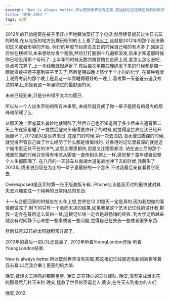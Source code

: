 ```yaml
---
excerpt: "New is always better.所以既然世界没有完蛋,那这根记忆线就还有新的转折等着我去看,以后我会攀上更高的极大值."
title: "晚安,2012 "
tags: 日常
---
```


2012年的开始是窝在被子里好小声地跟油菜打了个电话,然后建奇提前过生日去玩的时候,在从吃饭的地方到趣玩吧的的士上看了[烧火工](#),这就是2012年的那个没法确切定义或者形容的开始.
例行的年度节目廖总生日的时候自己喝的有点多了,回家之后坐在楼梯间,本来想给你发个短信,然后打打删删十几遍都没发,后来才知道那时候你已经没用那个号码了.
上半年的时候无数次跟管撸在走廊上说,爱怎么怎么去吧,快点考完算了,上一本线我就很满足了.然后每次星期四理综发下来的时候都是瞄一眼就直接把卷子塞到屉子里去了,然后星期四晚上怒学半个小时的化学.
在某种程度上说高考前的那个晚上是我这一年里睡得最好的一晚上.高考第一天爸爸去送我考试的早上,那是我这一年里吹过的最舒服的风.

未来已经到来,只是分布得不太均匀而已.

所以从一个人出生开始的所有未来里, 未成年就变成了你一辈子能拥有的最大的巅峰和荣耀了么.

从那天晚上廖总莫名其妙地就喝醉了,然后自己也不知道喝了多少后来去通宵第二天上午在家里睡了一觉然后醒来头痛得要炸开了的时候,就觉得这世界应该已经开始崩坏了,2012绝对是世界末日.
在厦门的时候,第一次去海边,海水漫过脚踝的时候,就觉得不管自己做了什么经历了什么都是很值得的.
对香港的记忆里最深的就是这个城市里无处不在的冷气,这里比哪里都热,但是又比哪里都凉.
站在迪士尼的那个城堡前面的时候只觉得有电流从脚底一直传到头顶上一样,感觉整个童年或者说整个人生都圆满了.
在八月的一天骑车从南湖大道笔直地冲下去的时候,我萌生了2012年,或者说到现在为止的一辈子里最好的一个念头,不过我最后亲自看着它死去.

Overexposed是我买的第一张正版美版专辑.
iPhone应该是我买过的最快就对其失去兴趣变成一个纯粹的日常用品的东西.

十一从合肥回家的时候坐在火车上想,世界在12.21毁灭一定是真的.因为我想做的事情都做完了,剩下的只有一个悬而未决的结果,如果我是这个艺术记忆线的设计者,那我一定会在最后这么留白一处,这根记忆线一定会是最畅销的经典.
到大学之后越来越没有时间静下心来想一些事或者一些问题,觉得自己在失去一些或者很多东西.

然后12月22日的太阳就照常升起了.

2012年的最后一把LOL还是赢了.
2012年听着YoungLondon开始 听着YoungLondon结束.

New is always better.所以既然世界没有完蛋,那这根记忆线就还有新的转折等着我去看,以后我会攀上更高的极大值.

晚安,被烧火工擦亮的那颗星星. 晚安,正在转向的三体舰队. 晚安,没有变成爆米花的那最后几粒玉米粒 晚安,拯救了世界的圣诞老人 晚安,在冬天去到南方的人们

晚安,2012.